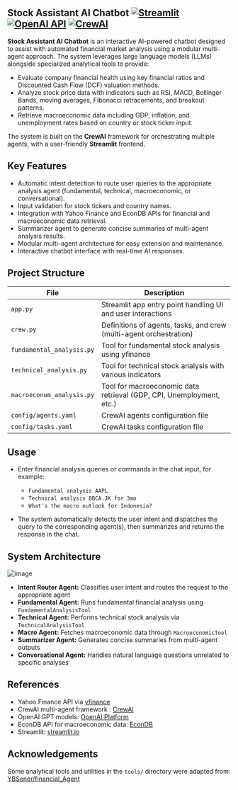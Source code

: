 ## Stock Assistant AI Chatbot [![Streamlit](https://img.shields.io/badge/streamlit-latest-brightgreen)](https://streamlit.io/)  [![OpenAI API](https://img.shields.io/badge/OpenAI-API-blue)](https://platform.openai.com/) [![CrewAI](https://img.shields.io/badge/CrewAI-v1.0-orange)](https://github.com/your-crewai-repo-link)

**Stock Assistant AI Chatbot** is an interactive AI-powered chatbot designed to assist with automated financial market analysis using a modular multi-agent approach. The system leverages large language models (LLMs) alongside specialized analytical tools to provide:

- Evaluate company financial health using key financial ratios and Discounted Cash Flow (DCF) valuation methods.  
- Analyze stock price data with indicators such as RSI, MACD, Bollinger Bands, moving averages, Fibonacci retracements, and breakout patterns.  
- Retrieve macroeconomic data including GDP, inflation, and unemployment rates based on country or stock ticker input.  

The system is built on the **CrewAI** framework for orchestrating multiple agents, with a user-friendly **Streamlit** frontend.

## Key Features

- Automatic intent detection to route user queries to the appropriate analysis agent (fundamental, technical, macroeconomic, or conversational).  
- Input validation for stock tickers and country names.  
- Integration with Yahoo Finance and EconDB APIs for financial and macroeconomic data retrieval.  
- Summarizer agent to generate concise summaries of multi-agent analysis results.  
- Modular multi-agent architecture for easy extension and maintenance.  
- Interactive chatbot interface with real-time AI responses.


## Project Structure

| File                      | Description                                                  |
|---------------------------|--------------------------------------------------------------|
| `app.py`                  | Streamlit app entry point handling UI and user interactions  |
| `crew.py`                 | Definitions of agents, tasks, and crew (multi-agent orchestration) |
| `fundamental_analysis.py` | Tool for fundamental stock analysis using yfinance           |
| `technical_analysis.py`   | Tool for technical stock analysis with various indicators    |
| `macroeconom_analysis.py` | Tool for macroeconomic data retrieval (GDP, CPI, Unemployment, etc.) |
| `config/agents.yaml`      | CrewAI agents configuration file                             |
| `config/tasks.yaml`       | CrewAI tasks configuration file                              |

## Usage

- Enter financial analysis queries or commands in the chat input, for example:  
  - `Fundamental analysis AAPL`  
  - `Technical analysis BBCA.JK for 3mo`  
  - `What's the macro outlook for Indonesia?`  

- The system automatically detects the user intent and dispatches the query to the corresponding agent(s), then summarizes and returns the response in the chat.

## System Architecture

![image](https://github.com/user-attachments/assets/04553028-6d3a-4c65-8335-06e4cbaedd86)

- **Intent Router Agent:** Classifies user intent and routes the request to the appropriate agent  
- **Fundamental Agent:** Runs fundamental financial analysis using `FundamentalAnalysisTool`  
- **Technical Agent:** Performs technical stock analysis via `TechnicalAnalysisTool`  
- **Macro Agent:** Fetches macroeconomic data through `MacroeconomicTool`  
- **Summarizer Agent:** Generates concise summaries from multi-agent outputs  
- **Conversational Agent:** Handles natural language questions unrelated to specific analyses  

## References
- Yahoo Finance API via [yfinance](https://github.com/ranaroussi/yfinance)  
- CrewAI multi-agent framework : [CrewAI](https://docs.crewai.com/introduction)
- OpenAI GPT models: [OpenAI Platform](https://platform.openai.com)  
- EconDB API for macroeconomic data: [EconDB](https://www.econdb.com/api/)  
- Streamlit: [streamlit.io](https://streamlit.io)
  
## Acknowledgements
Some analytical tools and utilities in the `tools/` directory were adapted from:
[YBSener/financial_Agent](https://github.com/YBSener/financial_Agent)
